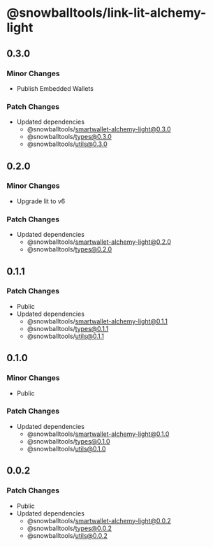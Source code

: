 # @snowballtools/link-lit-alchemy-light

## 0.3.0

### Minor Changes

- Publish Embedded Wallets

### Patch Changes

- Updated dependencies
  - @snowballtools/smartwallet-alchemy-light@0.3.0
  - @snowballtools/types@0.3.0
  - @snowballtools/utils@0.3.0

## 0.2.0

### Minor Changes

- Upgrade lit to v6

### Patch Changes

- Updated dependencies
  - @snowballtools/smartwallet-alchemy-light@0.2.0
  - @snowballtools/types@0.2.0

## 0.1.1

### Patch Changes

- Public
- Updated dependencies
  - @snowballtools/smartwallet-alchemy-light@0.1.1
  - @snowballtools/types@0.1.1
  - @snowballtools/utils@0.1.1

## 0.1.0

### Minor Changes

- Public

### Patch Changes

- Updated dependencies
  - @snowballtools/smartwallet-alchemy-light@0.1.0
  - @snowballtools/types@0.1.0
  - @snowballtools/utils@0.1.0

## 0.0.2

### Patch Changes

- Public
- Updated dependencies
  - @snowballtools/smartwallet-alchemy-light@0.0.2
  - @snowballtools/types@0.0.2
  - @snowballtools/utils@0.0.2
